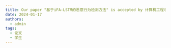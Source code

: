 ```yaml
---
title: Our paper "基于iFA-LSTM的恶意行为检测方法" is accepted by 计算机工程与科学(CCF-T2). Congratulations to Xingyi Tang.
date: 2024-01-17
authors:
  - admin
tags:
  - 论文
  - 学生
---
```

